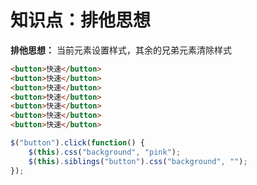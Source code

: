 # 知识点：排他思想

**排他思想：** 当前元素设置样式，其余的兄弟元素清除样式

```html
<button>快速</button>
<button>快速</button>
<button>快速</button>
<button>快速</button>
<button>快速</button>
<button>快速</button>
<button>快速</button>
```
```js
$("button").click(function() {
    $(this).css("background", "pink");
    $(this).siblings("button").css("background", "");
});
```